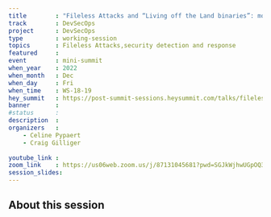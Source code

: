 ```yaml
---
title        : "Fileless Attacks and “Living off the Land binaries”: moving beyond just the “known bad” in security detection and response, and looking at how to prevent legitimate tools from being used in attacks (how to detect and respond)"
track        : DevSecOps
project      : DevSecOps
type         : working-session
topics       : Fileless Attacks,security detection and response
featured     :
event        : mini-summit
when_year    : 2022
when_month   : Dec
when_day     : Fri
when_time    : WS-18-19
hey_summit   : https://post-summit-sessions.heysummit.com/talks/fileless-attacks-and-living-off-the-land-binaries-moving-beyond-just-the-known-bad-in-security-detection-and-response/
banner       : 
#status      : 
description  :
organizers   :
    - Celine Pypaert
    - Craig Gilliger
       
youtube_link : 
zoom_link    : https://us06web.zoom.us/j/87131045681?pwd=SGJkWjhwUGpOQ3JjbjVScTYyWmFYUT09
session_slides:
---
```




## About this session
